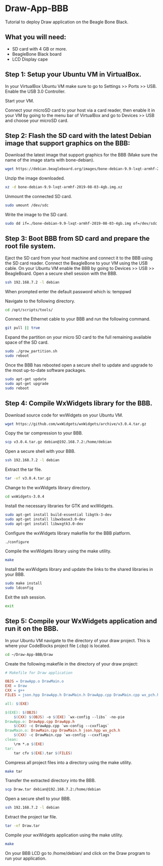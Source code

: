 # Draw-App-BBB
Tutorial to deploy Draw application on the Beagle Bone Black.

## What you will need:
* SD card with 4 GB or more.
* BeagleBone Black board
* LCD Display cape

## Step 1: Setup your Ubuntu VM in VirtualBox.
In your VirtualBox Ubuntu VM make sure to go to Settings >> Ports >> USB. Enable the USB 3.0 Controller.

Start your VM.

Connect your microSD card to your host via a card reader, then enable it in your VM by going to the menu bar of VirtualBox and go to Devices >> USB and choose your microSD card.

## Step 2: Flash the SD card with the latest Debian image that support graphics on the BBB:
Download the latest image that support graphics for the BBB (Make sure the name of the image starts with bone-debian).
```bash
wget https://debian.beagleboard.org/images/bone-debian-9.9-lxqt-armhf-2019-08-03-4gb.img.xz
```
Unzip the image downloaded.
```bash
xz -d bone-debian-9.9-lxqt-armhf-2019-08-03-4gb.img.xz
```
Unmount the connected SD card.
```bash
sudo umount /dev/sdc
```
Write the image to the SD card.
```bash
sudo dd if=./bone-debian-9.9-lxqt-armhf-2019-08-03-4gb.img of=/dev/sdc
```

## Step 3: Boot BBB from SD card and prepare the root file system.
Eject the SD card from your host machine and connect it to the BBB using the SD card reader. Connect the BeagleBone to your VM using the USB cable. 
On your Ubuntu VM enable the BBB by going to Devices >> USB >> BeagleBoard.
Open a secure shell session with the BBB.
```bash
ssh 192.168.7.2 -l debian
```
When prompted enter the default password which is: temppwd

Navigate to the following directory.
```bash
cd /opt/scripts/tools/
```
Connect the Ethernet cable to your BBB and run the following command.
```bash
git pull || true
```
Expand the partition on your micro SD card to the full remaining available space of the SD card.
```bash
sudo ./grow_partition.sh
sudo reboot
```
Once the BBB has rebooted open a secure shell to update and upgrade to the most up-to-date software packages.
```bash
sudo apt-get update
sudo apt-get upgrade
sudo reboot
```
## Step 4: Compile WxWidgets library for the BBB.
Download source code for wxWidgets on your Ubuntu VM.
```bash
wget https://github.com/wxWidgets/wxWidgets/archive/v3.0.4.tar.gz
```
Copy the tar compression to your BBB.
```bash
scp v3.0.4.tar.gz debian@192.168.7.2:/home/debian
```
Open a secure shell with your BBB.
```bash
ssh 192.168.7.2 -l debian
```
Extract the tar file.
```bash
tar -xf v3.0.4.tar.gz
```
Change to the wxWidgets library directory.
```bash
cd wxWidgets-3.0.4
```
Install the necessary libraries for GTK and wxWidgets.
```bash
sudo apt-get install build-essential libgtk-3-dev
sudo apt-get install libwxbase3.0-dev
sudo apt-get install libwxgtk3.0-dev
```
Configure the wxWidgets library makefile for the BBB platform.
```bash
./configure
```
Compile the wxWidgets library using the make utility.
```bash
make
```
Install the wxWidgets library and update the links to the shared libraries in your BBB.
```bash
sudo make install
sudo ldconfig
```
Exit the ssh session.
``` bash
exit
```
## Step 5: Compile your WxWidgets application and run it on the BBB.
In your Ubuntu VM navigate to the directory of your draw project. This is where your CodeBlocks project file (.cbp) is located.
```bash
cd ~/Draw-App-BBB/Draw
```
Create the following makefile in the directory of your draw project:
```makefile
# Makefile for Draw application 

OBJS = DrawApp.o DrawMain.o
EXE = Draw
CXX = g++
FILES = json.hpp DrawApp.h DrawMain.h DrawApp.cpp DrawMain.cpp wx_pch.h Makefile icon.xpm

all: $(EXE)

$(EXE): $(OBJS)
	$(CXX) $(OBJS) -o $(EXE) `wx-config --libs` -no-pie
DrawApp.o: DrawApp.cpp DrawApp.h
	$(CXX) -c DrawApp.cpp `wx-config --cxxflags`
DrawMain.o: DrawMain.cpp DrawMain.h json.hpp wx_pch.h
	$(CXX) -c DrawMain.cpp `wx-config --cxxflags`
clean:
	\rm *.o $(EXE)
tar:
	tar cfv $(EXE).tar $(FILES)
```
Compress all project files into a directory using the make utility.
```bash
make tar
```
Transfer the extracted directory into the BBB.
```bash
scp Draw.tar debian@192.168.7.2:/home/debian
```
Open a secure shell to your BBB.
```bash
ssh 192.168.7.2 -l debian
```
Extract the project tar file.
```bash
tar -xf Draw.tar
```
Compile your wxWidgets application using the make utility.
```bash
make
```
On your BBB LCD go to /home/debian/ and click on the Draw program to run your application.
